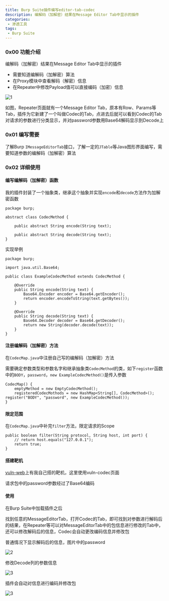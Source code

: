 ```yaml
---
title: Burp Suite插件编写editor-tab-codec
description: 编解码（加解密）结果在Message Editor Tab中显示的插件
categories:
 - 渗透工具
tags:
 - Burp Suite
---
```


### 0x00 功能介绍
编解码（加解密）结果在Message Editor Tab中显示的插件

* 需要知道编解码（加解密）算法
* 在Proxy模块中查看解码（解密）信息
* 在Repeater中修改Payload值可以直接编码（加密）信息

![1](https://milkfr.github.io/assets/images/posts/2018-05-21-burp-extender-editor-tab-codec/1.png)

如图，Repeater页面就有一个Message Editor Tab，原本有Row、Params等Tab，插件为它新建了一个叫做Codec的Tab，点进去后就可以看到Codec的Tab对请求的参数进行分类显示，并对password参数用Base64解码显示到Decode上

### 0x01 编写需要
了解Burp `IMessageEditorTab`接口，了解一定的`JTable`等Java图形界面编写，需要知道参数的编解码（加解密）算法

### 0x02 详细使用
#### 编写编解码（加解密）函数
我的插件封装了一个抽象类，继承这个抽象并实现`encode`和`decode`方法作为加解密函数

```
package burp;

abstract class CodecMethod {

    public abstract String encode(String text);

    public abstract String decode(String text);
}
```

实现举例
```
package burp;

import java.util.Base64;

public class ExampleCodecMethod extends CodecMethod {

    @Override
    public String encode(String text) {
        Base64.Encoder encoder = Base64.getEncoder();
        return encoder.encodeToString(text.getBytes());
    }

    @Override
    public String decode(String text) {
        Base64.Decoder decoder = Base64.getDecoder();
        return new String(decoder.decode(text));
    }
}
```

#### 注册编解码（加解密）方法
在`CodecMap.java`中注册自己写的编解码（加解密）方法

需要确定参数类型和参数名字和继承抽象类`CodecMethod`的类，如下`register`函数中的`BODY`，`password`，`new ExampleCodecMethod()`是传入参数

```
CodecMap() {
    emptyMethod = new EmptyCodecMethod();
    registeredCodecMothods = new HashMap<String[], CodecMethod>();        register("BODY", "password", new ExampleCodecMethod());
}
```

#### 限定范围
在`CodecMap.java`中补完`filter`方法，限定请求的Scope
```
public boolean filter(String protocol, String host, int port) {
    // return host.equals("127.0.0.1");
    return true;
}
```

#### 搭建靶机
[vuln-web](https://github.com/milkfr/burp-extenders/tree/master/vuln-web)上有我自己搭的靶机，这里使用vuln-codec页面

请求包中的password参数经过了Base64编码

#### 使用
在Burp Suite中加载插件之后

找到任意的MessageEditorTab，打开Codec的Tab，即可找到对参数进行解码后的结果，在Repeater等可以对MessageEditorTab中的包信息进行修改的Tab中，还可以修改解码后的信息，Codec会自动更改编码信息并修改包

普通情况下显示解码后的信息，图片中的password

![2](https://milkfr.github.io/assets/images/posts/2018-05-21-burp-extender-editor-tab-codec/2.png)

修改Decode列的参数信息

![3](https://milkfr.github.io/assets/images/posts/2018-05-21-burp-extender-editor-tab-codec/3.png)

插件会自动对信息进行编码并修改包

![3](https://milkfr.github.io/assets/images/posts/2018-05-21-burp-extender-editor-tab-codec/4.png)